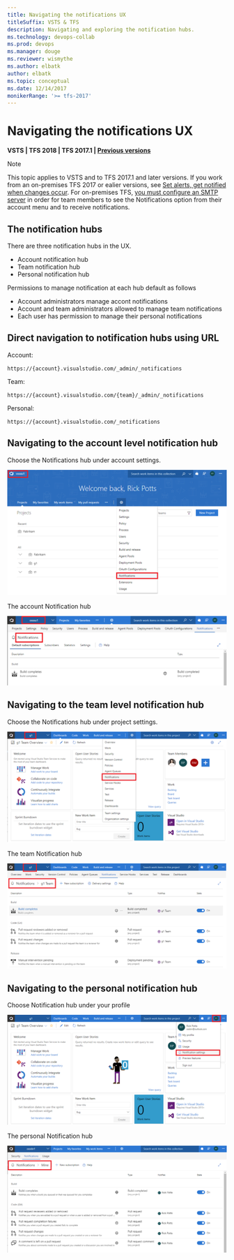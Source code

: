 ```yaml
---
title: Navigating the notifications UX
titleSuffix: VSTS & TFS 
description: Navigating and exploring the notification hubs.  
ms.technology: devops-collab
ms.prod: devops
ms.manager: douge
ms.reviewer: wismythe
ms.author: elbatk
author: elbatk
ms.topic: conceptual
ms.date: 12/14/2017  
monikerRange: '>= tfs-2017'
---
```



# Navigating the notifications UX

<b>VSTS | TFS 2018 | TFS 2017.1 | [Previous versions](../work/track/alerts-and-notifications.md)</b> 

> [!NOTE]  
> This topic applies to VSTS and to TFS 2017.1 and later versions. If you work from an on-premises TFS 2017 or ealier versions, see [Set alerts, get notified when changes occur](../work/track/alerts-and-notifications.md). For on-premises TFS, [you must configure an SMTP server](/tfs/server/admin/setup-customize-alerts) in order for team members to see the Notifications option from their account menu and to receive notifications.

## The notification hubs
There are three notification hubs in the UX.
* Account notification hub
* Team notification hub
* Personal notification hub

Permissions to manage notification at each hub default as follows
* Account administrators manage accont notifications
* Account and team administrators allowed to manage team notifications
* Each user has permission to manage their personal notifications


## Direct navigation to notification hubs using URL

Account:
```
https://{account}.visualstudio.com/_admin/_notifications
```

Team:
```
https://{account}.visualstudio.com/{team}/_admin/_notifications
```

Personal:
```
https://{account}.visualstudio.com/_notifications
```


## Navigating to the account level notification hub
Choose the Notifications hub under account settings.

![Navigate to account notifications hub](_img/nav-account-notifications-hub.png)

The account Notification hub

![View account level notification hub](_img/view-account-notification-hub.png)

## Navigating to the team level notification hub
Choose the Notifications hub under project settings.

![Navigate to team notifications hub](_img/nav-team-notifications-hub.png)

The team Notification hub

![View account level notification hub](_img/view-team-notification-hub.png)

## Navigating to the personal notification hub
Choose Notification hub under your profile

![Navigate to team notifications hub](_img/nav-personal-notifications-hub.png)

The personal Notification hub

![View account level notification hub](_img/view-personal-notification-hub.png)

